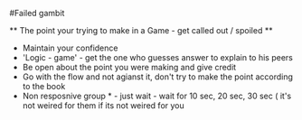 #Failed gambit

** The point your trying to make in a Game - get called out / spoiled **

* Maintain your confidence
* 'Logic - game'  - get the one who guesses answer to explain to his peers
* Be open about the point you were making and give credit 
* Go with the flow and not agianst it, don't try to make the point according to the book 
* Non resposnive group * - just wait - wait for 10 sec, 20 sec, 30 sec ( it's not weired for them if its not weired for you

